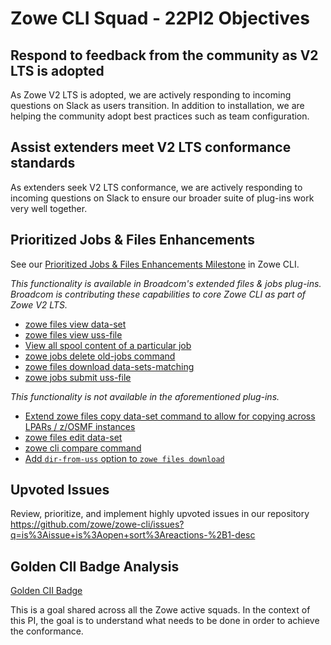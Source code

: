 # Zowe CLI Squad - 22PI2 Objectives

## Respond to feedback from the community as V2 LTS is adopted
As Zowe V2 LTS is adopted, we are actively responding to incoming questions on Slack as users transition. In addition to installation, we are helping the community adopt best practices such as team configuration.

## Assist extenders meet V2 LTS conformance standards
As extenders seek V2 LTS conformance, we are actively responding to incoming questions on Slack to ensure our broader suite of plug-ins work very well together.

## Prioritized Jobs & Files Enhancements
See our [Prioritized Jobs & Files Enhancements Milestone](https://github.com/zowe/zowe-cli/milestone/65) in Zowe CLI.

*This functionality is available in Broadcom's extended files & jobs plug-ins. Broadcom is contributing these capabilities to core Zowe CLI as part of Zowe V2 LTS.*
* [zowe files view data-set](https://github.com/zowe/zowe-cli/issues/1096)
* [zowe files view uss-file](https://github.com/zowe/zowe-cli/issues/1283)
* [View all spool content of a particular job](https://github.com/zowe/zowe-cli/issues/946)
* [zowe jobs delete old-jobs command](https://github.com/zowe/zowe-cli/issues/1285)
* [zowe files download data-sets-matching](https://github.com/zowe/zowe-cli/issues/1287)
* [zowe jobs submit uss-file](https://github.com/zowe/zowe-cli/issues/1286)

*This functionality is not available in the aforementioned plug-ins.*
* [Extend zowe files copy data-set command to allow for copying across LPARs / z/OSMF instances](https://github.com/zowe/zowe-cli/issues/1098)
* [zowe files edit data-set](https://github.com/zowe/zowe-cli/issues/1097)
* [zowe cli compare command](https://github.com/zowe/zowe-cli/issues/1095)
* [Add `dir-from-uss` option to `zowe files download`](https://github.com/zowe/zowe-cli/issues/1038)

## Upvoted Issues
Review, prioritize, and implement highly upvoted issues in our repository
https://github.com/zowe/zowe-cli/issues?q=is%3Aissue+is%3Aopen+sort%3Areactions-%2B1-desc

## Golden CII Badge Analysis
[Golden CII Badge](https://github.com/zowe/community/issues/1279)

This is a goal shared across all the Zowe active squads. In the context of this PI, the goal is to understand what needs to be done in order to achieve the conformance. 
